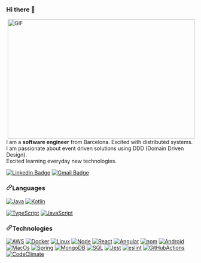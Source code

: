 ### Hi there 👋
<!--
**avall/avall** is a ✨ _special_ ✨ repository because its `README.md` (this file) appears on your GitHub profile.

Here are some ideas to get you started:

- 🔭 I’m currently working on ...
- 🌱 I’m currently learning ...
- 👯 I’m looking to collaborate on ...
- 🤔 I’m looking for help with ...
- 💬 Ask me about ...
- 📫 How to reach me: ...
- 😄 Pronouns: ...
- ⚡ Fun fact: ...
-->
<p><a target="_blank" rel="noopener noreferrer" href="https://github.com/abhisheknaiidu/abhisheknaiidu/blob/master/code.gif?raw=true"><img align="right" alt="GIF" src="https://github.com/abhisheknaiidu/abhisheknaiidu/raw/master/code.gif?raw=true" width="500" height="320" style="max-width:100%;"></a></p>
<p>I am a <strong>software engineer</strong> from Barcelona. Excited with distributed systems. I am passionate about event driven solutions using DDD (Domain Driven Design).</br>
Excited learning everyday new technologies.</p>
<p><a href="https://www.linkedin.com/in/alex-vall-09a2b25/" rel="nofollow"><img src="https://camo.githubusercontent.com/b835418fa17dc1cdb5e090c1db872b2509babff5bf9a3602bf598aeb2adcebcd/68747470733a2f2f696d672e736869656c64732e696f2f62616467652f2d66657272616f626f782d626c75653f7374796c653d666c61742d737175617265266c6f676f3d4c696e6b6564696e266c6f676f436f6c6f723d7768697465266c696e6b3d68747470733a2f2f7777772e6c696e6b6564696e2e636f6d2f696e2f6361726c6f732d66657272616f2d61303934363962372f" alt="Linkedin Badge" data-canonical-src="https://img.shields.io/badge/-avall-blue?style=flat-square&amp;logo=Linkedin&amp;logoColor=white&amp;link=https://www.linkedin.com/in/alex-vall-09a2b25/" style="max-width:100%;"></a>
<a href="mailto:alex.vall.mainou@gmail.com"><img src="https://camo.githubusercontent.com/3855179cea0d2718c02e81c6064ea4bac035d9267b848515d2622529c2530d9c/68747470733a2f2f696d672e736869656c64732e696f2f62616467652f2d66657272616f626f7840676d61696c2e636f6d2d6331343433383f7374796c653d666c61742d737175617265266c6f676f3d476d61696c266c6f676f436f6c6f723d7768697465266c696e6b3d6d61696c746f3a66657272616f626f7840676d61696c2e636f6d" alt="Gmail Badge" data-canonical-src="https://img.shields.io/badge/-alex.vall.mainou@gmail.com-c14438?style=flat-square&amp;logo=Gmail&amp;logoColor=white&amp;link=mailto:alex.vall.mainou@gmail.com" style="max-width:100%;"></a></p>
<h3><a id="user-content-languages" class="anchor" aria-hidden="true" href="#languages"><svg class="octicon octicon-link" viewBox="0 0 16 16" version="1.1" width="16" height="16" aria-hidden="true"><path fill-rule="evenodd" d="M7.775 3.275a.75.75 0 001.06 1.06l1.25-1.25a2 2 0 112.83 2.83l-2.5 2.5a2 2 0 01-2.83 0 .75.75 0 00-1.06 1.06 3.5 3.5 0 004.95 0l2.5-2.5a3.5 3.5 0 00-4.95-4.95l-1.25 1.25zm-4.69 9.64a2 2 0 010-2.83l2.5-2.5a2 2 0 012.83 0 .75.75 0 001.06-1.06 3.5 3.5 0 00-4.95 0l-2.5 2.5a3.5 3.5 0 004.95 4.95l1.25-1.25a.75.75 0 00-1.06-1.06l-1.25 1.25a2 2 0 01-2.83 0z"></path></svg></a>Languages</h3>
<p>
<a target="_blank" rel="noopener noreferrer" href="https://camo.githubusercontent.com/4a6e72af302f06613ef9375d1bd0cfed0592654a0eb667fed54633f688004f4b/68747470733a2f2f696d672e736869656c64732e696f2f62616467652f2d4a6176612d3030303f266c6f676f3d4a617661266c6f676f436f6c6f723d303037333936"><img src="https://camo.githubusercontent.com/4a6e72af302f06613ef9375d1bd0cfed0592654a0eb667fed54633f688004f4b/68747470733a2f2f696d672e736869656c64732e696f2f62616467652f2d4a6176612d3030303f266c6f676f3d4a617661266c6f676f436f6c6f723d303037333936" alt="Java" data-canonical-src="https://img.shields.io/badge/-Java-000?&amp;logo=Java&amp;logoColor=007396" style="max-width:100%;"></a>
<a target="_blank" rel="noopener noreferrer" href="https://camo.githubusercontent.com/522a270b0c7a36d25f25c98a4933e81dceaaef5bba4d7233ec05577efdcbf5e1/68747470733a2f2f696d672e736869656c64732e696f2f62616467652f2d4b6f746c696e2d3030303f6c6f676f3d6b6f746c696e266c6f676f436f6c6f723d303037333936"><img src="https://camo.githubusercontent.com/522a270b0c7a36d25f25c98a4933e81dceaaef5bba4d7233ec05577efdcbf5e1/68747470733a2f2f696d672e736869656c64732e696f2f62616467652f2d4b6f746c696e2d3030303f6c6f676f3d6b6f746c696e266c6f676f436f6c6f723d303037333936" alt="Kotlin" data-canonical-src="https://img.shields.io/badge/-Kotlin-000?logo=kotlin&amp;logoColor=007396" style="max-width:100%;"></a></p>
<a target="_blank" rel="noopener noreferrer" href="https://camo.githubusercontent.com/0e2611d64293f3676d77ce51169403831b38612be97ade095abebd1350c1b12a/68747470733a2f2f696d672e736869656c64732e696f2f62616467652f2d547970655363726970742d3030303f266c6f676f3d54797065536372697074"><img src="https://camo.githubusercontent.com/0e2611d64293f3676d77ce51169403831b38612be97ade095abebd1350c1b12a/68747470733a2f2f696d672e736869656c64732e696f2f62616467652f2d547970655363726970742d3030303f266c6f676f3d54797065536372697074" alt="TypeScript" data-canonical-src="https://img.shields.io/badge/-TypeScript-000?&amp;logo=TypeScript" style="max-width:100%;"></a>
<a target="_blank" rel="noopener noreferrer" href="https://camo.githubusercontent.com/e05eaf8bb60da08c9b55036474c4e1f86a4c9ce6e3360d43cc97335309dba6b0/68747470733a2f2f696d672e736869656c64732e696f2f62616467652f2d4a6176615363726970742d3030303f266c6f676f3d4a617661536372697074"><img src="https://camo.githubusercontent.com/e05eaf8bb60da08c9b55036474c4e1f86a4c9ce6e3360d43cc97335309dba6b0/68747470733a2f2f696d672e736869656c64732e696f2f62616467652f2d4a6176615363726970742d3030303f266c6f676f3d4a617661536372697074" alt="JavaScript" data-canonical-src="https://img.shields.io/badge/-JavaScript-000?&amp;logo=JavaScript" style="max-width:100%;"></a>

<h3><a id="user-content-technologies" class="anchor" aria-hidden="true" href="#technologies"><svg class="octicon octicon-link" viewBox="0 0 16 16" version="1.1" width="16" height="16" aria-hidden="true"><path fill-rule="evenodd" d="M7.775 3.275a.75.75 0 001.06 1.06l1.25-1.25a2 2 0 112.83 2.83l-2.5 2.5a2 2 0 01-2.83 0 .75.75 0 00-1.06 1.06 3.5 3.5 0 004.95 0l2.5-2.5a3.5 3.5 0 00-4.95-4.95l-1.25 1.25zm-4.69 9.64a2 2 0 010-2.83l2.5-2.5a2 2 0 012.83 0 .75.75 0 001.06-1.06 3.5 3.5 0 00-4.95 0l-2.5 2.5a3.5 3.5 0 004.95 4.95l1.25-1.25a.75.75 0 00-1.06-1.06l-1.25 1.25a2 2 0 01-2.83 0z"></path></svg></a>Technologies</h3>
<p><a target="_blank" rel="noopener noreferrer" href="https://camo.githubusercontent.com/ca1ee2827d565c2c5567e699f3de6ab1e8522d15fff9a0c765c256786b73f232/68747470733a2f2f696d672e736869656c64732e696f2f62616467652f2d4157532d3030303f266c6f676f3d416d617a6f6e2d415753266c6f676f436f6c6f723d463930"><img src="https://camo.githubusercontent.com/ca1ee2827d565c2c5567e699f3de6ab1e8522d15fff9a0c765c256786b73f232/68747470733a2f2f696d672e736869656c64732e696f2f62616467652f2d4157532d3030303f266c6f676f3d416d617a6f6e2d415753266c6f676f436f6c6f723d463930" alt="AWS" data-canonical-src="https://img.shields.io/badge/-AWS-000?&amp;logo=Amazon-AWS&amp;logoColor=F90" style="max-width:100%;"></a>
<a target="_blank" rel="noopener noreferrer" href="https://camo.githubusercontent.com/d55267447719050ab5ebca59a39b16b7161fb1231c85105dc7485cb21f4ca449/68747470733a2f2f696d672e736869656c64732e696f2f62616467652f2d446f636b65722d3030303f266c6f676f3d446f636b6572"><img src="https://camo.githubusercontent.com/d55267447719050ab5ebca59a39b16b7161fb1231c85105dc7485cb21f4ca449/68747470733a2f2f696d672e736869656c64732e696f2f62616467652f2d446f636b65722d3030303f266c6f676f3d446f636b6572" alt="Docker" data-canonical-src="https://img.shields.io/badge/-Docker-000?&amp;logo=Docker" style="max-width:100%;"></a>
<a target="_blank" rel="noopener noreferrer" href="https://camo.githubusercontent.com/8d54368e90c38948f928f835a0984a7eaaac2788a34446560d21ebf449ec4724/68747470733a2f2f696d672e736869656c64732e696f2f62616467652f2d4c696e75782d3030303f266c6f676f3d4c696e7578"><img src="https://camo.githubusercontent.com/8d54368e90c38948f928f835a0984a7eaaac2788a34446560d21ebf449ec4724/68747470733a2f2f696d672e736869656c64732e696f2f62616467652f2d4c696e75782d3030303f266c6f676f3d4c696e7578" alt="Linux" data-canonical-src="https://img.shields.io/badge/-Linux-000?&amp;logo=Linux" style="max-width:100%;"></a>
<a target="_blank" rel="noopener noreferrer" href="https://camo.githubusercontent.com/fa827798d232c864201ff80f1447952384bf89ab1002d90ddf9e1fb856959ff0/68747470733a2f2f696d672e736869656c64732e696f2f62616467652f2d4e6f64654a732d3030303f266c6f676f3d6e6f64652d646f742d6a73"><img src="https://camo.githubusercontent.com/fa827798d232c864201ff80f1447952384bf89ab1002d90ddf9e1fb856959ff0/68747470733a2f2f696d672e736869656c64732e696f2f62616467652f2d4e6f64654a732d3030303f266c6f676f3d6e6f64652d646f742d6a73" alt="Node" data-canonical-src="https://img.shields.io/badge/-NodeJs-000?&amp;logo=node-dot-js" style="max-width:100%;"></a>
<a target="_blank" rel="noopener noreferrer" href="https://camo.githubusercontent.com/6424c761a99e4d5a5dba0f726fd292a299dc8e695868dce735863ddd6ec753f3/68747470733a2f2f696d672e736869656c64732e696f2f62616467652f2d52656163742d3030303f266c6f676f3d5265616374"><img src="https://camo.githubusercontent.com/6424c761a99e4d5a5dba0f726fd292a299dc8e695868dce735863ddd6ec753f3/68747470733a2f2f696d672e736869656c64732e696f2f62616467652f2d52656163742d3030303f266c6f676f3d5265616374" alt="React" data-canonical-src="https://img.shields.io/badge/-React-000?&amp;logo=React" style="max-width:100%;"></a>
<a target="_blank" rel="noopener noreferrer" href="https://camo.githubusercontent.com/3cdfc83821f6de9fbbb989c813d9a6376e834637701278a7002b66d71a23b9b2/68747470733a2f2f696d672e736869656c64732e696f2f62616467652f2d416e67756c61722d3030303f266c6f676f3d416e67756c6172"><img src="https://camo.githubusercontent.com/3cdfc83821f6de9fbbb989c813d9a6376e834637701278a7002b66d71a23b9b2/68747470733a2f2f696d672e736869656c64732e696f2f62616467652f2d416e67756c61722d3030303f266c6f676f3d416e67756c6172" alt="Angular" data-canonical-src="https://img.shields.io/badge/-Angular-000?&amp;logo=Angular" style="max-width:100%;"></a>
<a target="_blank" rel="noopener noreferrer" href="https://camo.githubusercontent.com/d22383aafa04c2861d0ecbb94b3160a49c717068a732c4b017809daa451af0ff/68747470733a2f2f696d672e736869656c64732e696f2f62616467652f2d6e706d2d3030303f266c6f676f3d6e706d"><img src="https://camo.githubusercontent.com/d22383aafa04c2861d0ecbb94b3160a49c717068a732c4b017809daa451af0ff/68747470733a2f2f696d672e736869656c64732e696f2f62616467652f2d6e706d2d3030303f266c6f676f3d6e706d" alt="npm" data-canonical-src="https://img.shields.io/badge/-npm-000?&amp;logo=npm" style="max-width:100%;"></a>
<a target="_blank" rel="noopener noreferrer" href="https://camo.githubusercontent.com/467ddb9dbcc4d99c0a65bb5b13ccd876c3a55b5a3a813b4afdae56ba382dc528/68747470733a2f2f696d672e736869656c64732e696f2f62616467652f2d416e64726f69642d3030303f266c6f676f3d416e64726f6964"><img src="https://camo.githubusercontent.com/467ddb9dbcc4d99c0a65bb5b13ccd876c3a55b5a3a813b4afdae56ba382dc528/68747470733a2f2f696d672e736869656c64732e696f2f62616467652f2d416e64726f69642d3030303f266c6f676f3d416e64726f6964" alt="Android" data-canonical-src="https://img.shields.io/badge/-Android-000?&amp;logo=Android" style="max-width:100%;"></a>
<a target="_blank" rel="noopener noreferrer" href="https://camo.githubusercontent.com/56c3d48602566a0ea914fcf1b41d7c9ede77bb27b8958d72c9a871cc91036e7a/68747470733a2f2f696d672e736869656c64732e696f2f62616467652f2d4d61634f732d3030303f266c6f676f3d4d61634f73"><img src="https://camo.githubusercontent.com/56c3d48602566a0ea914fcf1b41d7c9ede77bb27b8958d72c9a871cc91036e7a/68747470733a2f2f696d672e736869656c64732e696f2f62616467652f2d4d61634f732d3030303f266c6f676f3d4d61634f73" alt="MacOs" data-canonical-src="https://img.shields.io/badge/-MacOs-000?&amp;logo=MacOs" style="max-width:100%;"></a>
<a target="_blank" rel="noopener noreferrer" href="https://camo.githubusercontent.com/3336e60f272eeeeb4856b0cd0f533e50731f71bc63ef353a6ac3e26f976d81d6/68747470733a2f2f696d672e736869656c64732e696f2f62616467652f2d537072696e672d3030303f266c6f676f3d537072696e67"><img src="https://camo.githubusercontent.com/3336e60f272eeeeb4856b0cd0f533e50731f71bc63ef353a6ac3e26f976d81d6/68747470733a2f2f696d672e736869656c64732e696f2f62616467652f2d537072696e672d3030303f266c6f676f3d537072696e67" alt="Spring" data-canonical-src="https://img.shields.io/badge/-Spring-000?&amp;logo=Spring" style="max-width:100%;"></a>
<a target="_blank" rel="noopener noreferrer" href="https://camo.githubusercontent.com/0f1312779385be04f33e5c7aff10475c78314184a65a2cfad9bfae1a8604c5f8/68747470733a2f2f696d672e736869656c64732e696f2f62616467652f2d4d6f6e676f44422d3030303f266c6f676f3d6d6f6e676f6462"><img src="https://camo.githubusercontent.com/0f1312779385be04f33e5c7aff10475c78314184a65a2cfad9bfae1a8604c5f8/68747470733a2f2f696d672e736869656c64732e696f2f62616467652f2d4d6f6e676f44422d3030303f266c6f676f3d6d6f6e676f6462" alt="MongoDB" data-canonical-src="https://img.shields.io/badge/-MongoDB-000?&amp;logo=mongodb" style="max-width:100%;"></a>
<a target="_blank" rel="noopener noreferrer" href="https://camo.githubusercontent.com/60a3ac562cd5f72985377d0cc4c34ea9cb1c948fce0668385d8b32cbf5a90247/68747470733a2f2f696d672e736869656c64732e696f2f62616467652f2d53514c2d3030303f266c6f676f3d4d7953514c"><img src="https://camo.githubusercontent.com/60a3ac562cd5f72985377d0cc4c34ea9cb1c948fce0668385d8b32cbf5a90247/68747470733a2f2f696d672e736869656c64732e696f2f62616467652f2d53514c2d3030303f266c6f676f3d4d7953514c" alt="SQL" data-canonical-src="https://img.shields.io/badge/-SQL-000?&amp;logo=MySQL" style="max-width:100%;"></a>
<a target="_blank" rel="noopener noreferrer" href="https://camo.githubusercontent.com/a57ce9a9c5102d80a8e0d525e73e4b005205d54d815c768c8561cfb7b83715a4/68747470733a2f2f696d672e736869656c64732e696f2f62616467652f2d6a6573742d3030303f266c6f676f3d6a657374"><img src="https://camo.githubusercontent.com/a57ce9a9c5102d80a8e0d525e73e4b005205d54d815c768c8561cfb7b83715a4/68747470733a2f2f696d672e736869656c64732e696f2f62616467652f2d6a6573742d3030303f266c6f676f3d6a657374" alt="Jest" data-canonical-src="https://img.shields.io/badge/-jest-000?&amp;logo=jest" style="max-width:100%;"></a>
<a target="_blank" rel="noopener noreferrer" href="https://camo.githubusercontent.com/c38a952c473af5602de39e86a7e10d1766268a4d6f8bd2663a3ab073120d39fe/68747470733a2f2f696d672e736869656c64732e696f2f62616467652f2d65736c696e742d3030303f266c6f676f3d65736c696e74"><img src="https://camo.githubusercontent.com/c38a952c473af5602de39e86a7e10d1766268a4d6f8bd2663a3ab073120d39fe/68747470733a2f2f696d672e736869656c64732e696f2f62616467652f2d65736c696e742d3030303f266c6f676f3d65736c696e74" alt="eslint" data-canonical-src="https://img.shields.io/badge/-eslint-000?&amp;logo=eslint" style="max-width:100%;"></a>
<a target="_blank" rel="noopener noreferrer" href="https://camo.githubusercontent.com/ddd605e2afaf5262b290fcdfc3bdc155f631a7b5e741554a28514c643ae9800d/68747470733a2f2f696d672e736869656c64732e696f2f62616467652f2d476974487562416374696f6e732d3030303f266c6f676f3d6769746875622d616374696f6e73"><img src="https://camo.githubusercontent.com/ddd605e2afaf5262b290fcdfc3bdc155f631a7b5e741554a28514c643ae9800d/68747470733a2f2f696d672e736869656c64732e696f2f62616467652f2d476974487562416374696f6e732d3030303f266c6f676f3d6769746875622d616374696f6e73" alt="GitHubActions" data-canonical-src="https://img.shields.io/badge/-GitHubActions-000?&amp;logo=github-actions" style="max-width:100%;"></a>
<a target="_blank" rel="noopener noreferrer" href="https://camo.githubusercontent.com/8df98cf21e866e3c3ca60aa95bbcfadb9c912c670eef0df4e39cbbb6437fcf50/68747470733a2f2f696d672e736869656c64732e696f2f62616467652f2d436f6465436c696d6174652d3030303f266c6f676f3d636f64652d636c696d617465"><img src="https://camo.githubusercontent.com/8df98cf21e866e3c3ca60aa95bbcfadb9c912c670eef0df4e39cbbb6437fcf50/68747470733a2f2f696d672e736869656c64732e696f2f62616467652f2d436f6465436c696d6174652d3030303f266c6f676f3d636f64652d636c696d617465" alt="CodeClimate" data-canonical-src="https://img.shields.io/badge/-CodeClimate-000?&amp;logo=code-climate" style="max-width:100%;"></a></p>
